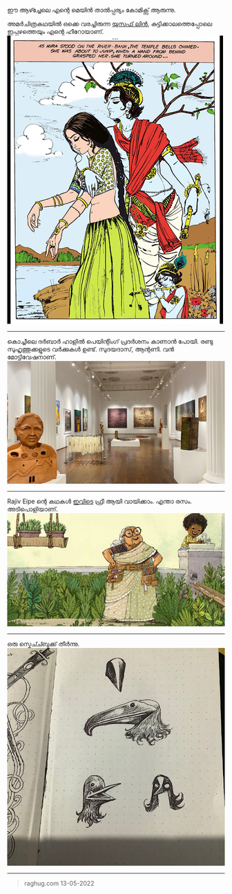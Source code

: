 ഈ ആഴ്ച്ചേലെ എന്റെ മെയിൻ താൽപ്പര്യം കോമിക്സ് ആരുന്നു. 

അമർചിത്രകഥയിൽ ഒക്കെ വരച്ചിരുന്ന [യുസഫ് ലിൻ](https://en.m.wikipedia.org/wiki/Yusuf_Lien), കുട്ടിക്കാലത്തെപ്പോലെ ഇപ്പഴത്തെയും  എന്റെ ഹീറോയാണ്.
![Yusuf lien](EA3A08BE-AEBC-4A82-8E6C-E7FFCCF0D3BA.png)
 
---


കൊച്ചീലെ ദർബാർ ഹാളിൽ പെയിന്റിംഗ് പ്രദർശനം കാണാൻ പോയി. രണ്ടു സുഹൃത്തുക്കളുടെ വർക്കുകൾ ഉണ്ട്. സുദയദാസ്, ആന്റണി. വൻ മോട്ടിവേഷനാണ്.
![gallery](B862F237-E875-4CE3-AB36-6FBDF2F6A2F0.jpeg)

---

Rajiv Eipe ന്റെ കഥകൾ [ഇവിടെ](https://storyweaver.org.in/users/309-rajiv-eipe) ഫ്രീ ആയി വായിക്കാം. എന്താ രസം. അടിപൊളിയാണ്.
![rajiv](169E0C92-6EC5-491F-AA7F-F72384D859DB.jpeg)

---

ഒരു സ്കെച്ച്ബുക്ക് തീർന്നു.
![last page](21A57F2D-1C55-4F7C-B497-7F3269F5693A.jpeg)

---

> raghug.com
13-05-2022
